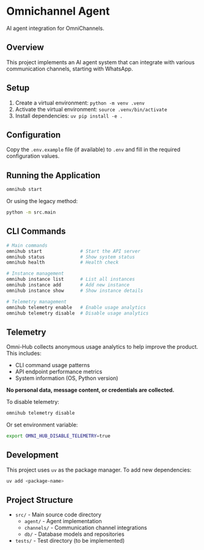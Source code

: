 # Omnichannel Agent

AI agent integration for OmniChannels.

## Overview

This project implements an AI agent system that can integrate with various communication channels, starting with WhatsApp.

## Setup

1. Create a virtual environment: `python -m venv .venv`
2. Activate the virtual environment: `source .venv/bin/activate`
3. Install dependencies: `uv pip install -e .`

## Configuration

Copy the `.env.example` file (if available) to `.env` and fill in the required configuration values.

## Running the Application

```bash
omnihub start
```

Or using the legacy method:
```bash
python -m src.main
```

## CLI Commands

```bash
# Main commands
omnihub start              # Start the API server
omnihub status             # Show system status
omnihub health             # Health check

# Instance management
omnihub instance list      # List all instances
omnihub instance add       # Add new instance
omnihub instance show      # Show instance details

# Telemetry management
omnihub telemetry enable   # Enable usage analytics
omnihub telemetry disable  # Disable usage analytics
```

## Telemetry

Omni-Hub collects anonymous usage analytics to help improve the product. This includes:
- CLI command usage patterns
- API endpoint performance metrics
- System information (OS, Python version)

**No personal data, message content, or credentials are collected.**

To disable telemetry:
```bash
omnihub telemetry disable
```

Or set environment variable:
```bash
export OMNI_HUB_DISABLE_TELEMETRY=true
```

## Development

This project uses `uv` as the package manager. To add new dependencies:

```bash
uv add <package-name>
```

## Project Structure

- `src/` - Main source code directory
  - `agent/` - Agent implementation
  - `channels/` - Communication channel integrations
  - `db/` - Database models and repositories
- `tests/` - Test directory (to be implemented) 